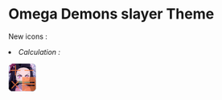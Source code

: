 <h1>Omega Demons slayer Theme</h1>
<p>New icons :</p>
<i>
  <li>Calculation : </br><p>       </p><img src="apps/calculation_icon.png"></img></li>
</i>
